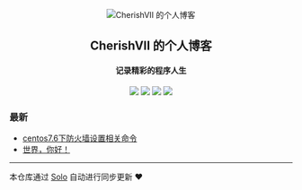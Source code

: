 <p align="center"><img alt="CherishVII 的个人博客" src="https://static.b3log.org/images/brand/solo-32.png"></p><h2 align="center">
CherishVII 的个人博客
</h2>

<h4 align="center">记录精彩的程序人生</h4>
<p align="center"><a title="CherishVII 的个人博客" target="_blank" href="https://github.com/CherishVII/solo-blog"><img src="https://img.shields.io/github/last-commit/CherishVII/solo-blog.svg?style=flat-square&color=FF9900"></a>
<a title="GitHub repo size in bytes" target="_blank" href="https://github.com/CherishVII/solo-blog"><img src="https://img.shields.io/github/repo-size/CherishVII/solo-blog.svg?style=flat-square"></a>
<a title="Solo Version" target="_blank" href="https://github.com/b3log/solo/releases"><img src="https://img.shields.io/badge/solo-3.6.7-f1e05a.svg?style=flat-square&color=blueviolet"></a>
<a title="Hits" target="_blank" href="https://github.com/b3log/hits"><img src="https://hits.b3log.org/CherishVII/solo-blog.svg"></a></p>

### 最新

* [centos7.6下防火墙设置相关命令](http://www.CherishVII.com/articles/2019/11/20/1574251291732.html)
* [世界，你好！](http://www.CherishVII.com/hello-solo)



---

本仓库通过 [Solo](https://github.com/b3log/solo) 自动进行同步更新 ❤️ 